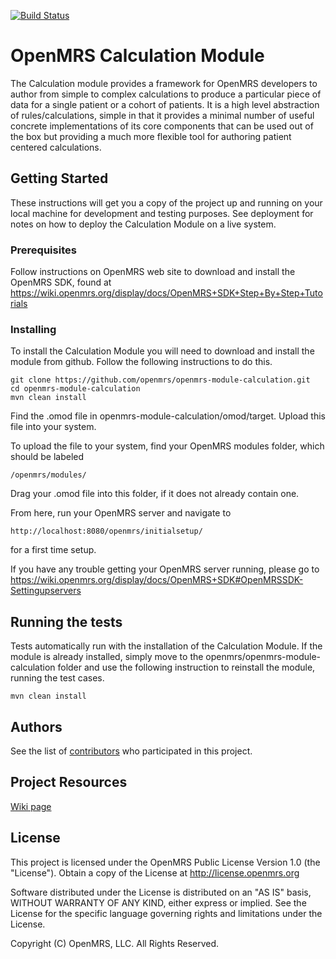 [![Build Status](https://travis-ci.org/openmrs/openmrs-module-calculation.svg?branch=master)](https://travis-ci.org/openmrs/openmrs-module-calculation)

# OpenMRS Calculation Module

The Calculation module provides a framework for OpenMRS developers to author from simple to complex calculations to produce a particular piece of data for a single patient or a cohort of patients. It is a high level abstraction of rules/calculations, simple in that it provides a minimal number of useful concrete implementations of its core components that can be used out of the box but providing a much more flexible tool for authoring patient centered calculations.

## Getting Started

These instructions will get you a copy of the project up and running on your local machine for development and testing purposes. See deployment for notes on how to deploy the Calculation Module on a live system.

### Prerequisites

Follow instructions on OpenMRS web site to download and install the OpenMRS SDK, found at https://wiki.openmrs.org/display/docs/OpenMRS+SDK+Step+By+Step+Tutorials

### Installing

To install the Calculation Module you will need to download and install the module from github. Follow the following instructions to do this.

```
git clone https://github.com/openmrs/openmrs-module-calculation.git
cd openmrs-module-calculation
mvn clean install
```

Find the .omod file in openmrs-module-calculation/omod/target. Upload this file into your system.

To upload the file to your system, find your OpenMRS modules folder, which should be labeled

```
/openmrs/modules/
```

Drag your .omod file into this folder, if it does not already contain one.

From here, run your OpenMRS server and navigate to 

```
http://localhost:8080/openmrs/initialsetup/
```

for a first time setup.

If you have any trouble getting your OpenMRS server running, please go to https://wiki.openmrs.org/display/docs/OpenMRS+SDK#OpenMRSSDK-Settingupservers

## Running the tests

Tests automatically run with the installation of the Calculation Module. If the module is already installed, simply move to the openmrs/openmrs-module-calculation folder and use the following instruction to reinstall the module, running the test cases.

```
mvn clean install
```

## Authors

See the list of [contributors](https://github.com/openmrs/openmrs-module-calculation/graphs/contributors) who participated in this project.

## Project Resources

[Wiki page](https://wiki.openmrs.org/display/docs/Calculation+Module)

## License
This project is licensed under the OpenMRS Public License Version 1.0 (the "License"). Obtain a copy of the License at
http://license.openmrs.org

Software distributed under the License is distributed on an "AS IS"
basis, WITHOUT WARRANTY OF ANY KIND, either express or implied. See the
License for the specific language governing rights and limitations
under the License.

Copyright (C) OpenMRS, LLC.  All Rights Reserved.

